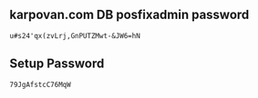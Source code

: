 ## karpovan.com DB posfixadmin password
```text
u#s24'qx(zvLrj,GnPUTZMwt-&JW6=hN
```
## Setup Password
```text
79JgAfstcC76MqW
```